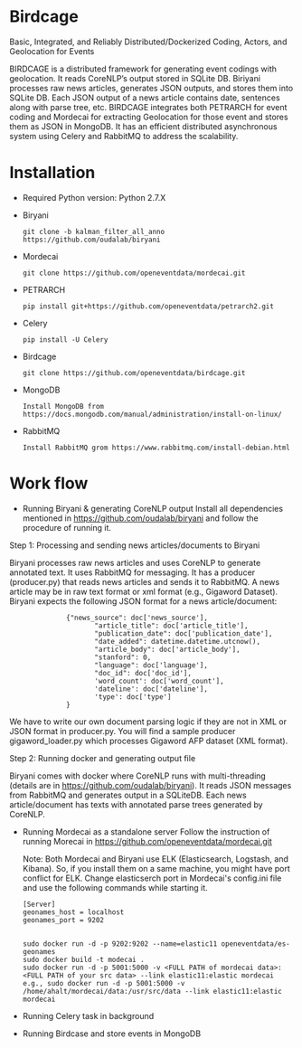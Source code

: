 # Birdcage
Basic, Integrated, and Reliably Distributed/Dockerized Coding, Actors, and Geolocation for Events

BIRDCAGE is a distributed framework for generating event codings with geolocation. It reads CoreNLP’s output stored in SQLite DB. Biriyani processes raw news articles, generates JSON outputs, and stores them into SQLite DB. Each JSON output of a news article contains date, sentences along with parse tree, etc.  BIRDCAGE integrates both PETRARCH for event coding and Mordecai for extracting Geolocation for those event and stores them as JSON in MongoDB. It has an efficient distributed asynchronous system using Celery and RabbitMQ to address the scalability.

# Installation
- Required Python version: Python 2.7.X    
- Biryani 

      git clone -b kalman_filter_all_anno https://github.com/oudalab/biryani

- Mordecai 
 
      git clone https://github.com/openeventdata/mordecai.git
  
- PETRARCH 
    
      pip install git+https://github.com/openeventdata/petrarch2.git

- Celery
    
      pip install -U Celery

- Birdcage 
    
      git clone https://github.com/openeventdata/birdcage.git

- MongoDB
   
      Install MongoDB from https://docs.mongodb.com/manual/administration/install-on-linux/

- RabbitMQ
   
      Install RabbitMQ grom https://www.rabbitmq.com/install-debian.html  


# Work flow

- Running Biryani & generating CoreNLP output
      Install all dependencies mentioned in https://github.com/oudalab/biryani and follow the procedure of running it.

Step 1: Processing and sending news articles/documents to Biryani

Biryani processes raw news articles and uses CoreNLP to generate annotated text. It uses RabbitMQ for messaging. It has a producer (producer.py) that reads news articles and sends it to RabbitMQ. A news article may be in raw text format or xml format (e.g., Gigaword Dataset). Biryani expects the following JSON format for a news article/document:

                  {"news_source": doc['news_source'],
                         "article_title": doc['article_title'],
                         "publication_date": doc['publication_date'],
                         "date_added": datetime.datetime.utcnow(),
                         "article_body": doc['article_body'],
                         "stanford": 0,
                         "language": doc['language'],
                         "doc_id": doc['doc_id'],
                         'word_count': doc['word_count'],
                         'dateline': doc['dateline'],
                         'type': doc['type']
                  }

We have to write our own document parsing logic if they are not in XML or JSON format in producer.py. You will find a sample producer gigaword_loader.py which processes Gigaword AFP dataset (XML format).

Step 2: Running docker and generating output file
       
Biryani comes with docker where CoreNLP runs with multi-threading (details are in https://github.com/oudalab/biryani).
It reads JSON messages from RabbitMQ and generates output in a SQLiteDB. Each news article/document has texts with annotated parse trees generated by CoreNLP.       

- Running Mordecai as a standalone server
  Follow the instruction of running Morecai in https://github.com/openeventdata/mordecai.git
  
  Note: Both Mordecai and Biryani use ELK (Elasticsearch, Logstash, and Kibana). So, if you install them on a same machine, you might have port conflict for ELK. Change elasticserch port in Mordecai's config.ini file  and use the following commands while starting it. 
   
      [Server]
      geonames_host = localhost
      geonames_port = 9202

  
      sudo docker run -d -p 9202:9202 --name=elastic11 openeventdata/es-geonames
      sudo docker build -t modecai .
      sudo docker run -d -p 5001:5000 -v <FULL PATH of mordecai data>:<FULL PATH of your src data> --link elastic11:elastic mordecai
      e.g., sudo docker run -d -p 5001:5000 -v /home/ahalt/mordecai/data:/usr/src/data --link elastic11:elastic mordecai 
  
  

- Running Celery task in background
  

- Running Birdcase and store events in MongoDB
